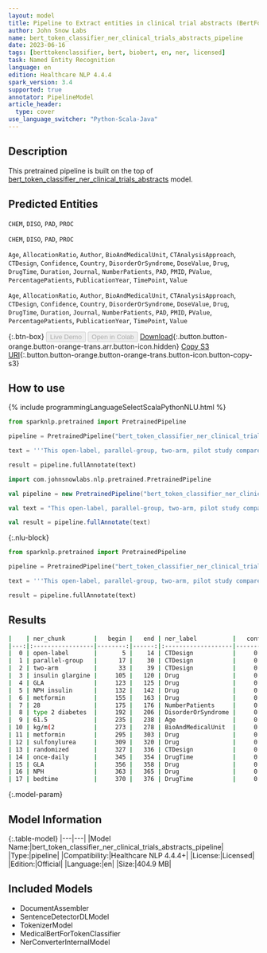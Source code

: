 ```yaml
---
layout: model
title: Pipeline to Extract entities in clinical trial abstracts (BertForTokenClassification)
author: John Snow Labs
name: bert_token_classifier_ner_clinical_trials_abstracts_pipeline
date: 2023-06-16
tags: [berttokenclassifier, bert, biobert, en, ner, licensed]
task: Named Entity Recognition
language: en
edition: Healthcare NLP 4.4.4
spark_version: 3.4
supported: true
annotator: PipelineModel
article_header:
  type: cover
use_language_switcher: "Python-Scala-Java"
---
```


## Description

This pretrained pipeline is built on the top of [bert_token_classifier_ner_clinical_trials_abstracts](https://nlp.johnsnowlabs.com/2022/06/29/bert_token_classifier_ner_clinical_trials_abstracts_en_3_0.html) model.

## Predicted Entities

`CHEM`, `DISO`, `PAD`, `PROC`

`CHEM`, `DISO`, `PAD`, `PROC`

`Age`, `AllocationRatio`, `Author`, `BioAndMedicalUnit`, `CTAnalysisApproach`, `CTDesign`, `Confidence`, `Country`, `DisorderOrSyndrome`, `DoseValue`, `Drug`, `DrugTime`, `Duration`, `Journal`, `NumberPatients`, `PAD`, `PMID`, `PValue`, `PercentagePatients`, `PublicationYear`, `TimePoint`, `Value`

`Age`, `AllocationRatio`, `Author`, `BioAndMedicalUnit`, `CTAnalysisApproach`, `CTDesign`, `Confidence`, `Country`, `DisorderOrSyndrome`, `DoseValue`, `Drug`, `DrugTime`, `Duration`, `Journal`, `NumberPatients`, `PAD`, `PMID`, `PValue`, `PercentagePatients`, `PublicationYear`, `TimePoint`, `Value`



{:.btn-box}
<button class="button button-orange" disabled>Live Demo</button>
<button class="button button-orange" disabled>Open in Colab</button>
[Download](https://s3.amazonaws.com/auxdata.johnsnowlabs.com/clinical/models/bert_token_classifier_ner_clinical_trials_abstracts_pipeline_en_4.4.4_3.4_1686941668401.zip){:.button.button-orange.button-orange-trans.arr.button-icon.hidden}
[Copy S3 URI](s3://auxdata.johnsnowlabs.com/clinical/models/bert_token_classifier_ner_clinical_trials_abstracts_pipeline_en_4.4.4_3.4_1686941668401.zip){:.button.button-orange.button-orange-trans.button-icon.button-copy-s3}

## How to use

<div class="tabs-box" markdown="1">
{% include programmingLanguageSelectScalaPythonNLU.html %}

```python
from sparknlp.pretrained import PretrainedPipeline

pipeline = PretrainedPipeline("bert_token_classifier_ner_clinical_trials_abstracts_pipeline", "en", "clinical/models")

text = '''This open-label, parallel-group, two-arm, pilot study compared the beta-cell protective effect of adding insulin glargine (GLA) vs. NPH insulin to ongoing metformin. Overall, 28 insulin-naive type 2 diabetes subjects (mean +/- SD age, 61.5 +/- 6.7 years; BMI, 30.7 +/- 4.3 kg/m(2)) treated with metformin and sulfonylurea were randomized to add once-daily GLA or NPH at bedtime.'''

result = pipeline.fullAnnotate(text)
```
```scala
import com.johnsnowlabs.nlp.pretrained.PretrainedPipeline

val pipeline = new PretrainedPipeline("bert_token_classifier_ner_clinical_trials_abstracts_pipeline", "en", "clinical/models")

val text = "This open-label, parallel-group, two-arm, pilot study compared the beta-cell protective effect of adding insulin glargine (GLA) vs. NPH insulin to ongoing metformin. Overall, 28 insulin-naive type 2 diabetes subjects (mean +/- SD age, 61.5 +/- 6.7 years; BMI, 30.7 +/- 4.3 kg/m(2)) treated with metformin and sulfonylurea were randomized to add once-daily GLA or NPH at bedtime."

val result = pipeline.fullAnnotate(text)
```

{:.nlu-block}
```python
from sparknlp.pretrained import PretrainedPipeline

pipeline = PretrainedPipeline("bert_token_classifier_ner_clinical_trials_abstracts_pipeline", "en", "clinical/models")

text = '''This open-label, parallel-group, two-arm, pilot study compared the beta-cell protective effect of adding insulin glargine (GLA) vs. NPH insulin to ongoing metformin. Overall, 28 insulin-naive type 2 diabetes subjects (mean +/- SD age, 61.5 +/- 6.7 years; BMI, 30.7 +/- 4.3 kg/m(2)) treated with metformin and sulfonylurea were randomized to add once-daily GLA or NPH at bedtime.'''

result = pipeline.fullAnnotate(text)
```
</div>

## Results

```bash
|    | ner_chunk        |   begin |   end | ner_label          |   confidence |
|---:|:-----------------|--------:|------:|:-------------------|-------------:|
|  0 | open-label       |       5 |    14 | CTDesign           |     0.742075 |
|  1 | parallel-group   |      17 |    30 | CTDesign           |     0.725741 |
|  2 | two-arm          |      33 |    39 | CTDesign           |     0.427547 |
|  3 | insulin glargine |     105 |   120 | Drug               |     0.985063 |
|  4 | GLA              |     123 |   125 | Drug               |     0.96917  |
|  5 | NPH insulin      |     132 |   142 | Drug               |     0.762519 |
|  6 | metformin        |     155 |   163 | Drug               |     0.996344 |
|  7 | 28               |     175 |   176 | NumberPatients     |     0.968501 |
|  8 | type 2 diabetes  |     192 |   206 | DisorderOrSyndrome |     0.979685 |
|  9 | 61.5             |     235 |   238 | Age                |     0.610416 |
| 10 | kg/m(2           |     273 |   278 | BioAndMedicalUnit  |     0.974807 |
| 11 | metformin        |     295 |   303 | Drug               |     0.99696  |
| 12 | sulfonylurea     |     309 |   320 | Drug               |     0.996722 |
| 13 | randomized       |     327 |   336 | CTDesign           |     0.990632 |
| 14 | once-daily       |     345 |   354 | DrugTime           |     0.472084 |
| 15 | GLA              |     356 |   358 | Drug               |     0.972978 |
| 16 | NPH              |     363 |   365 | Drug               |     0.989424 |
| 17 | bedtime          |     370 |   376 | DrugTime           |     0.936016 |
```

{:.model-param}
## Model Information

{:.table-model}
|---|---|
|Model Name:|bert_token_classifier_ner_clinical_trials_abstracts_pipeline|
|Type:|pipeline|
|Compatibility:|Healthcare NLP 4.4.4+|
|License:|Licensed|
|Edition:|Official|
|Language:|en|
|Size:|404.9 MB|

## Included Models

- DocumentAssembler
- SentenceDetectorDLModel
- TokenizerModel
- MedicalBertForTokenClassifier
- NerConverterInternalModel